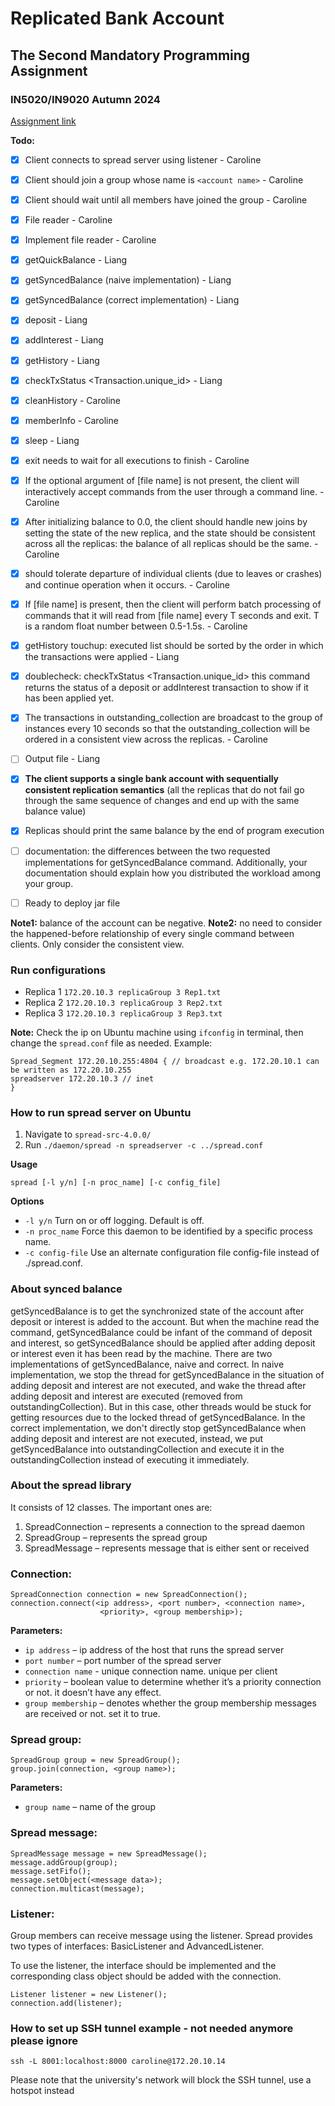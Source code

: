 # Replicated Bank Account
## The Second Mandatory Programming Assignment
### IN5020/IN9020 Autumn 2024

[Assignment link](https://www.uio.no/studier/emner/matnat/ifi/IN5020/h24/timeplan/in5020_2024_assignment2.pdf)

<b>Todo:</b>
- [x] Client connects to spread server using listener - Caroline
- [x] Client should join a group whose name is `<account name>` - Caroline
- [x] Client should wait until all members have joined the group - Caroline
- [x] File reader - Caroline
- [x] Implement file reader - Caroline
- [x] getQuickBalance - Liang
- [x] getSyncedBalance (naive implementation) - Liang
- [x] getSyncedBalance (correct implementation) - Liang
- [x] deposit <amount> - Liang
- [x] addInterest <percent> - Liang
- [x] getHistory - Liang
- [x] checkTxStatus <Transaction.unique_id> - Liang
- [x] cleanHistory - Caroline
- [x] memberInfo - Caroline
- [x] sleep <duration> - Liang
- [x] exit needs to wait for all executions to finish - Caroline
- [x] If the optional argument of [file name] is not present, the client will interactively accept commands from the user through a command line. - Caroline
- [x] After initializing balance to 0.0, the client should handle new joins by setting the state of the new replica, and the state should be consistent across all the replicas: the balance of all replicas should be the same. - Caroline

- [x] should tolerate departure of individual clients (due to leaves or crashes) and continue operation when it occurs. - Caroline
- [x] If [file name] is present, then the client will perform batch processing of commands that it will read from [file name] every T seconds and exit. T is a random float number between 0.5-1.5s. - Caroline
- [x] getHistory touchup: executed list should be sorted by the order in which the transactions were applied - Liang
- [x] doublecheck: checkTxStatus <Transaction.unique_id> this command returns the status of a deposit or addInterest transaction to show if it has been applied yet.
- [x] The transactions in outstanding_collection are broadcast to the group of instances every 10 seconds so that the outstanding_collection will be ordered in a consistent view across the replicas. - Caroline
- [ ] Output file - Liang

- [x] <b>The client supports a single bank account with sequentially consistent replication semantics</b> (all the replicas that do
  not fail go through the same sequence of changes and end up with the same balance value)
- [x] Replicas should print the same balance by the end of program execution
- [ ] documentation: the differences between the two requested implementations for getSyncedBalance command. Additionally, your
  documentation should explain how you distributed the workload among your group.
- [ ] Ready to deploy jar file

<b>Note1:</b> balance of the account can be negative.
<b>Note2:</b> no need to consider the happened-before relationship of every single command
between clients. Only consider the consistent view.

### Run configurations
- Replica 1 `172.20.10.3 replicaGroup 3 Rep1.txt`
- Replica 2 `172.20.10.3 replicaGroup 3 Rep2.txt`
- Replica 3 `172.20.10.3 replicaGroup 3 Rep3.txt`

<b>Note:</b> Check the ip on Ubuntu machine using `ifconfig` in terminal, then change the `spread.conf` file as needed.
Example:
```
Spread_Segment 172.20.10.255:4804 { // broadcast e.g. 172.20.10.1 can be written as 172.20.10.255
spreadserver 172.20.10.3 // inet
}

```

### How to run spread server on Ubuntu
1. Navigate to `spread-src-4.0.0/`
2. Run `./daemon/spread -n spreadserver -c ../spread.conf`

<b>Usage</b>
```
spread [-l y/n] [-n proc_name] [-c config_file]
```

<b>Options</b>
- `-l y/n` Turn on or off logging. Default is off.
- `-n proc_name` Force this daemon to be identified by a specific process name.
- `-c config-file` Use an alternate configuration file config-file instead of ./spread.conf.

### About synced balance
getSyncedBalance is to get the synchronized state of the account after deposit or interest is added to the account. 
But when the machine read the command, getSyncedBalance could be infant of the command of deposit and interest, 
so getSyncedBalance should be applied after adding deposit or interest even it has been read by the machine. 
There are two implementations of getSyncedBalance, naive and correct. In naive implementation, we stop the thread for 
getSyncedBalance in the situation of adding deposit and interest are not executed, and wake the thread after adding deposit 
and interest are executed (removed from outstandingCollection). 
But in this case, other threads would be stuck for getting resources due to the locked thread of getSyncedBalance. 
In the correct implementation, we don't directly stop getSyncedBalance when adding deposit and interest are not executed, 
instead, we put getSyncedBalance into outstandingCollection and execute it in the  outstandingCollection instead of executing it immediately.

### About the spread library
It consists of 12 classes. The important ones are:
1. SpreadConnection – represents a connection to the spread daemon
2. SpreadGroup – represents the spread group
3. SpreadMessage – represents message that is either sent or received

### Connection:
```
SpreadConnection connection = new SpreadConnection();
connection.connect(<ip address>, <port number>, <connection name>, 
                    <priority>, <group membership>);
```
<b>Parameters:</b>
- `ip address` – ip address of the host that runs the spread server
- `port number` – port number of the spread server
- `connection name` - unique connection name. unique per client
- `priority` – boolean value to determine whether it’s a priority connection or not. it  doesn’t have any effect.
- `group membership` – denotes whether the group membership messages are received or not. set it to true.

### Spread group:
```
SpreadGroup group = new SpreadGroup();
group.join(connection, <group name>);
```
<b>Parameters:</b>
- `group name` – name of the group

### Spread message:
```
SpreadMessage message = new SpreadMessage();
message.addGroup(group);
message.setFifo();
message.setObject(<message data>);
connection.multicast(message);
```
### Listener:
Group members can receive message using the listener. Spread provides two types of interfaces: 
BasicListener and AdvancedListener. 

To use the listener, the interface should be 
implemented and the corresponding class object should be added with the connection.
```
Listener listener = new Listener();
connection.add(listener);
```

### How to set up SSH tunnel example - not needed anymore please ignore
```
ssh -L 8001:localhost:8000 caroline@172.20.10.14
```
Please note that the university's network will block the SSH tunnel, use a hotspot instead
